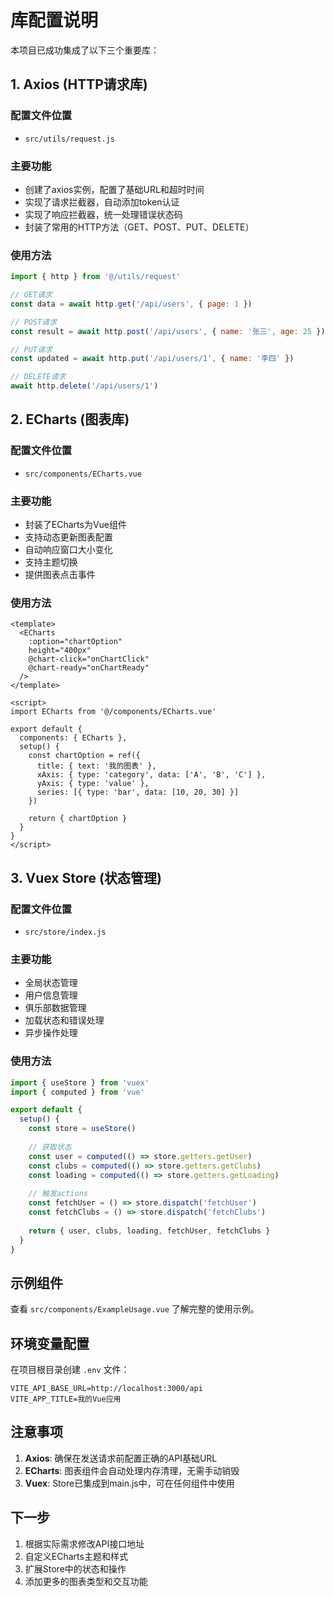 # 库配置说明

本项目已成功集成了以下三个重要库：

## 1. Axios (HTTP请求库)

### 配置文件位置
- `src/utils/request.js`

### 主要功能
- 创建了axios实例，配置了基础URL和超时时间
- 实现了请求拦截器，自动添加token认证
- 实现了响应拦截器，统一处理错误状态码
- 封装了常用的HTTP方法（GET、POST、PUT、DELETE）

### 使用方法
```javascript
import { http } from '@/utils/request'

// GET请求
const data = await http.get('/api/users', { page: 1 })

// POST请求
const result = await http.post('/api/users', { name: '张三', age: 25 })

// PUT请求
const updated = await http.put('/api/users/1', { name: '李四' })

// DELETE请求
await http.delete('/api/users/1')
```

## 2. ECharts (图表库)

### 配置文件位置
- `src/components/ECharts.vue`

### 主要功能
- 封装了ECharts为Vue组件
- 支持动态更新图表配置
- 自动响应窗口大小变化
- 支持主题切换
- 提供图表点击事件

### 使用方法
```vue
<template>
  <ECharts 
    :option="chartOption" 
    height="400px"
    @chart-click="onChartClick"
    @chart-ready="onChartReady"
  />
</template>

<script>
import ECharts from '@/components/ECharts.vue'

export default {
  components: { ECharts },
  setup() {
    const chartOption = ref({
      title: { text: '我的图表' },
      xAxis: { type: 'category', data: ['A', 'B', 'C'] },
      yAxis: { type: 'value' },
      series: [{ type: 'bar', data: [10, 20, 30] }]
    })
    
    return { chartOption }
  }
}
</script>
```

## 3. Vuex Store (状态管理)

### 配置文件位置
- `src/store/index.js`

### 主要功能
- 全局状态管理
- 用户信息管理
- 俱乐部数据管理
- 加载状态和错误处理
- 异步操作处理

### 使用方法
```javascript
import { useStore } from 'vuex'
import { computed } from 'vue'

export default {
  setup() {
    const store = useStore()
    
    // 获取状态
    const user = computed(() => store.getters.getUser)
    const clubs = computed(() => store.getters.getClubs)
    const loading = computed(() => store.getters.getLoading)
    
    // 触发actions
    const fetchUser = () => store.dispatch('fetchUser')
    const fetchClubs = () => store.dispatch('fetchClubs')
    
    return { user, clubs, loading, fetchUser, fetchClubs }
  }
}
```

## 示例组件

查看 `src/components/ExampleUsage.vue` 了解完整的使用示例。

## 环境变量配置

在项目根目录创建 `.env` 文件：
```
VITE_API_BASE_URL=http://localhost:3000/api
VITE_APP_TITLE=我的Vue应用
```

## 注意事项

1. **Axios**: 确保在发送请求前配置正确的API基础URL
2. **ECharts**: 图表组件会自动处理内存清理，无需手动销毁
3. **Vuex**: Store已集成到main.js中，可在任何组件中使用

## 下一步

1. 根据实际需求修改API接口地址
2. 自定义ECharts主题和样式
3. 扩展Store中的状态和操作
4. 添加更多的图表类型和交互功能 